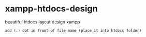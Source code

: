 # xampp-htdocs-design
beautiful htdocs layout design xampp

```
add (.) dot in front of file name (place it into htdocs folder)
```
